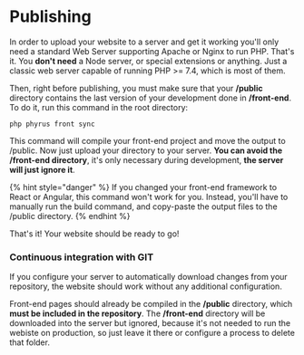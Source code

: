 # Publishing

In order to upload your website to a server and get it working you'll only need a standard Web Server supporting Apache or Nginx to run PHP. That's it. You **don't need** a Node server, or special extensions or anything. Just a classic web server capable of running PHP >= 7.4, which is most of them.

Then, right before publishing, you must make sure that your **/public** directory contains the last version of your development done in **/front-end**. To do it, run this command in the root directory:

```
php phyrus front sync
```

This command will compile your front-end project and move the output to /public. Now just upload your directory to your server. **You can avoid the /front-end directory**, it's only necessary during development, **the server will just ignore it**.

{% hint style="danger" %}
If you changed your front-end framework to React or Angular, this command won't work for you. Instead, you'll have to manually run the build command, and copy-paste the output files to the /public directory.
{% endhint %}

That's it! Your website should be ready to go!

### Continuous integration with GIT

If you configure your server to automatically download changes from your repository, the website should work without any additional configuration.

Front-end pages should already be compiled in the **/public** directory, which **must be included in the repository**. The **/front-end** directory will be downloaded into the server but ignored, because it's not needed to run the webiste on production, so just leave it there or configure a process to delete that folder.
